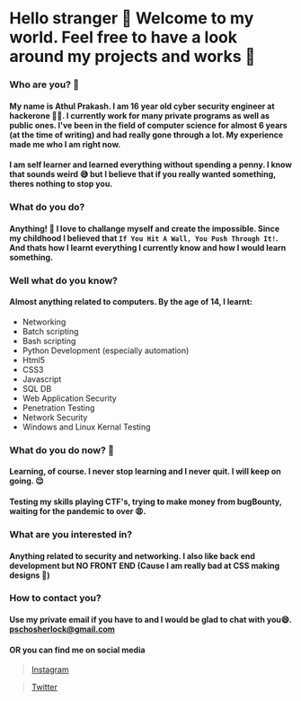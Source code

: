 # Hello stranger 👋 Welcome to my world. Feel free to have a look around my projects and works 🤗
### Who are you? 🧐
#### My name is Athul Prakash. I am 16 year old cyber security engineer at hackerone 👨‍💻. I currently work for many private programs as well as public ones. I've been in the field of computer science for almost 6 years (at the time of writing) and had really gone through a lot. My experience made me who I am right now.

#### I am self learner and learned everything without spending a penny. I know that sounds weird 😅 but I believe that if you really wanted something, theres nothing to stop you.
### What do you do?
#### Anything! 🤪 I love to challange myself and create the impossible. Since my childhood I believed that `If You Hit A Wall, You Push Through It!`. And thats how I learnt everything I currently know and how I would learn something.

### Well what do you know?
#### Almost anything related to computers. By the age of 14, I learnt:
* Networking
* Batch scripting
* Bash scripting
* Python Development (especially automation)
* Html5
* CSS3
* Javascript
* SQL DB
* Web Application Security
* Penetration Testing
* Network Security
* Windows and Linux Kernal Testing


### What do you do now? 🤨
#### Learning, of course. I never stop learning and I never quit. I will keep on going. 😌
#### Testing my skills playing CTF's, trying to make money from bugBounty, waiting for the pandemic to over 😩.

### What are you interested in?
#### Anything related to security and networking. I also like back end development but NO FRONT END (Cause I am really bad at CSS making designs 😬)

### How to contact you?
#### Use my private email if you have to and I would be glad to chat with you😄. [pschosherlock@gmail.com](mailto:pschosherlock@gmail.com)
#### OR you can find me on social media
> [Instagram](https://www.instagram.com/psychoSherlock)

> [Twitter](https://www.twitter.com/psycho_sherlock)
